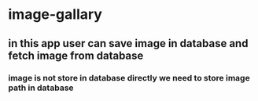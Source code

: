 # image-gallary

## in this app user can save image in database and fetch image from database


### image is not store in database directly we need to store image path in database 

